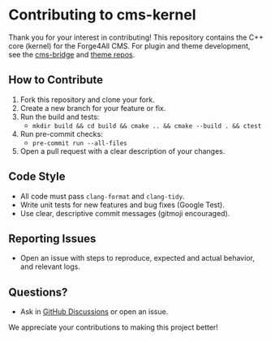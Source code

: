 # Contributing to cms-kernel

Thank you for your interest in contributing! This repository contains the C++ core (kernel) for the Forge4All CMS. For plugin and theme development, see the [cms-bridge](link) and [theme repos](link).

## How to Contribute

1. Fork this repository and clone your fork.
2. Create a new branch for your feature or fix.
3. Run the build and tests:
   - `mkdir build && cd build && cmake .. && cmake --build . && ctest`
4. Run pre-commit checks:
   - `pre-commit run --all-files`
5. Open a pull request with a clear description of your changes.

## Code Style

- All code must pass `clang-format` and `clang-tidy`.
- Write unit tests for new features and bug fixes (Google Test).
- Use clear, descriptive commit messages (gitmoji encouraged).

## Reporting Issues

- Open an issue with steps to reproduce, expected and actual behavior, and relevant logs.

## Questions?

- Ask in [GitHub Discussions](link) or open an issue.

We appreciate your contributions to making this project better!

